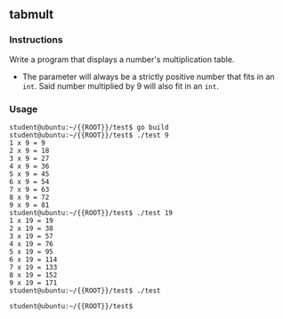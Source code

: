 ## tabmult

### Instructions

Write a program that displays a number's multiplication table.

-   The parameter will always be a strictly positive number that fits in an `int`. Said number multiplied by 9 will also fit in an `int`.

### Usage

```console
student@ubuntu:~/{{ROOT}}/test$ go build
student@ubuntu:~/{{ROOT}}/test$ ./test 9
1 x 9 = 9
2 x 9 = 18
3 x 9 = 27
4 x 9 = 36
5 x 9 = 45
6 x 9 = 54
7 x 9 = 63
8 x 9 = 72
9 x 9 = 81
student@ubuntu:~/{{ROOT}}/test$ ./test 19
1 x 19 = 19
2 x 19 = 38
3 x 19 = 57
4 x 19 = 76
5 x 19 = 95
6 x 19 = 114
7 x 19 = 133
8 x 19 = 152
9 x 19 = 171
student@ubuntu:~/{{ROOT}}/test$ ./test

student@ubuntu:~/{{ROOT}}/test$
```
